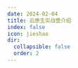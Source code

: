 ```yaml
---
date: 2024-02-04
title: 云原生实战营介绍
index: false
icon: jieshao
dir:
  collapsible: false
  order: 2
---
```


<Catalog />
